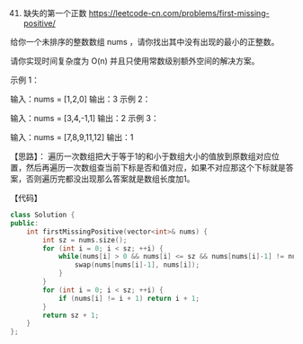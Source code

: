 
41. 缺失的第一个正数  https://leetcode-cn.com/problems/first-missing-positive/

给你一个未排序的整数数组 nums ，请你找出其中没有出现的最小的正整数。

请你实现时间复杂度为 O(n) 并且只使用常数级别额外空间的解决方案。
 

示例 1：

输入：nums = [1,2,0]
输出：3
示例 2：

输入：nums = [3,4,-1,1]
输出：2
示例 3：

输入：nums = [7,8,9,11,12]
输出：1

【思路】：
遍历一次数组把大于等于1的和小于数组大小的值放到原数组对应位置，然后再遍历一次数组查当前下标是否和值对应，如果不对应那这个下标就是答案，否则遍历完都没出现那么答案就是数组长度加1。

【代码】

```c++
class Solution {
public:
    int firstMissingPositive(vector<int>& nums) {
        int sz = nums.size();
        for (int i = 0; i < sz; ++i) {
            while(nums[i] > 0 && nums[i] <= sz && nums[nums[i]-1] != nums[i]) {
                swap(nums[nums[i]-1], nums[i]);
            }
        }
        for (int i = 0; i < sz; ++i) {
            if (nums[i] != i + 1) return i + 1;
        }
        return sz + 1;
    }
};
```
